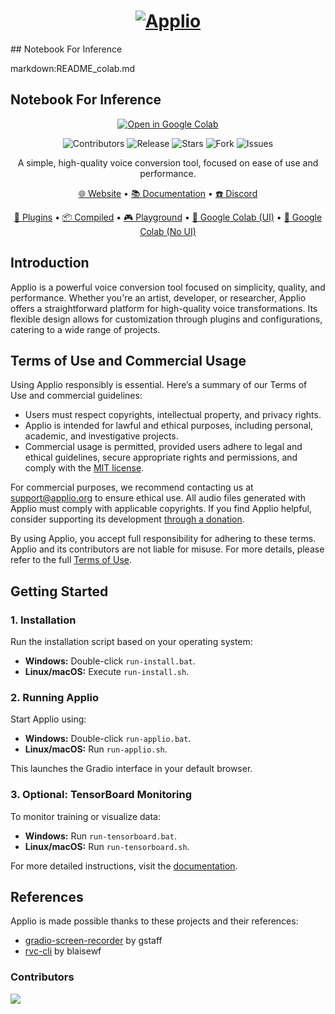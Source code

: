 <h1 align="center">
  <a href="https://applio.org" target="_blank"><img src="https://github.com/IAHispano/Applio/assets/133521603/78e975d8-b07f-47ba-ab23-5a31592f322a" alt="Applio"></a>
</h1>
## Notebook For Inference

markdown:README_colab.md
## Notebook For Inference

<p align="center">
  <a href="https://colab.research.google.com/github/yaranbarzi/Applio/blob/main/Inference_2025.ipynb" target="_blank">
    <img src="https://img.shields.io/badge/Open%20in%20Colab-Inference_2025-F9AB00?style=for-the-badge&logo=googlecolab&logoColor=white" alt="Open in Google Colab"/>
  </a>
</p>

<p align="center">
    <img alt="Contributors" src="https://img.shields.io/github/contributors/iahispano/applio?style=for-the-badge&color=FFFFFF" />
    <img alt="Release" src="https://img.shields.io/github/release/iahispano/applio?style=for-the-badge&color=FFFFFF" />
    <img alt="Stars" src="https://img.shields.io/github/stars/iahispano/applio?style=for-the-badge&color=FFFFFF" />
    <img alt="Fork" src="https://img.shields.io/github/forks/iahispano/applio?style=for-the-badge&color=FFFFFF" />
    <img alt="Issues" src="https://img.shields.io/github/issues/iahispano/applio?style=for-the-badge&color=FFFFFF" />
</p>

<p align="center">A simple, high-quality voice conversion tool, focused on ease of use and performance.</p>

<p align="center">
  <a href="https://applio.org" target="_blank">🌐 Website</a>
  •
  <a href="https://docs.applio.org" target="_blank">📚 Documentation</a>
  •
  <a href="https://discord.gg/urxFjYmYYh" target="_blank">☎️ Discord</a>
</p>

<p align="center">
  <a href="https://github.com/IAHispano/Applio-Plugins" target="_blank">🛒 Plugins</a>
  •
  <a href="https://huggingface.co/IAHispano/Applio/tree/main/Compiled" target="_blank">📦 Compiled</a>
  •
  <a href="https://applio.org/playground" target="_blank">🎮 Playground</a>
  •
  <a href="https://colab.research.google.com/github/iahispano/applio/blob/master/assets/Applio.ipynb" target="_blank">🔎 Google Colab (UI)</a>
  •
  <a href="https://colab.research.google.com/github/iahispano/applio/blob/master/assets/Applio_NoUI.ipynb" target="_blank">🔎 Google Colab (No UI)</a>
</p>

## Introduction

Applio is a powerful voice conversion tool focused on simplicity, quality, and performance. Whether you're an artist, developer, or researcher, Applio offers a straightforward platform for high-quality voice transformations. Its flexible design allows for customization through plugins and configurations, catering to a wide range of projects.

## Terms of Use and Commercial Usage

Using Applio responsibly is essential. Here’s a summary of our Terms of Use and commercial guidelines:

- Users must respect copyrights, intellectual property, and privacy rights.
- Applio is intended for lawful and ethical purposes, including personal, academic, and investigative projects.
- Commercial usage is permitted, provided users adhere to legal and ethical guidelines, secure appropriate rights and permissions, and comply with the [MIT license](./LICENSE).

For commercial purposes, we recommend contacting us at [support@applio.org](mailto:support@applio.org) to ensure ethical use. All audio files generated with Applio must comply with applicable copyrights. If you find Applio helpful, consider supporting its development [through a donation](https://ko-fi.com/iahispano).

By using Applio, you accept full responsibility for adhering to these terms. Applio and its contributors are not liable for misuse. For more details, please refer to the full [Terms of Use](./TERMS_OF_USE.md).

## Getting Started

### 1. Installation

Run the installation script based on your operating system:

- **Windows:** Double-click `run-install.bat`.
- **Linux/macOS:** Execute `run-install.sh`.

### 2. Running Applio

Start Applio using:

- **Windows:** Double-click `run-applio.bat`.
- **Linux/macOS:** Run `run-applio.sh`.

This launches the Gradio interface in your default browser.

### 3. Optional: TensorBoard Monitoring

To monitor training or visualize data:

- **Windows:** Run `run-tensorboard.bat`.
- **Linux/macOS:** Run `run-tensorboard.sh`.

For more detailed instructions, visit the [documentation](https://docs.applio.org).

## References

Applio is made possible thanks to these projects and their references:

- [gradio-screen-recorder](https://huggingface.co/spaces/gstaff/gradio-screen-recorder) by gstaff
- [rvc-cli](https://github.com/blaisewf/rvc-cli) by blaisewf

### Contributors

<a href="https://github.com/IAHispano/Applio/graphs/contributors" target="_blank">
  <img src="https://contrib.rocks/image?repo=IAHispano/Applio" />
</a>
